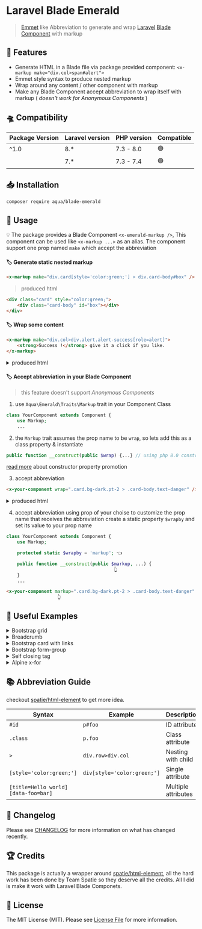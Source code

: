 # Laravel Blade Emerald
> [Emmet](http://emmet.io/) like Abbreviation to generate and wrap [Laravel](https://laravel.com/) [Blade Component](https://laravel.com/docs/master/blade#components) with markup

## 🌈 Features

- Generate HTML in a Blade file via package provided component: `<x-markup make="div.col>span#alert">`
- Emmet style syntax to produce nested markup
- Wrap around any content / other component with markup
- Make any Blade Component accept abbreviation to wrap itself with markup ( *doesn't work for Anonymous Components* )


## 🛸 Compatibility

| Package Version | Laravel version | PHP version | Compatible |
|-----------------|-----------------|-------------|------------|
|    ^1.0         |       8.*       |   7.3 - 8.0 |      🟢  |
|                 |       7.*       |   7.3 - 7.4 |      🟢  |

## 📥 Installation

```shell
composer require aqua/blade-emerald
```

## 📖 Usage

💡 The package provides a Blade Component `<x-emerald-markup />`, This component can be used like `<x-markup ...>` as an alias.
The component support one prop named `make` which accept the abbreviation

#### 🏷️ Generate static nested markup

```html
<x-markup make="div.card[style='color:green;'] > div.card-body#box" />
```
> produced html
```html
<div class="card" style="color:green;">
    <div class="card-body" id="box"></div>
</div>
```

#### 🏷️ Wrap some content
```html
<x-markup make="div.col>div.alert.alert-success[role=alert]">
    <strong>Success !</strong> give it a click if you like.
</x-markup>
```
<details>
<summary>produced html</summary>

```html
<div class="col">
    <div class="alert alert-success" role="alert">
        <strong>Success !</strong> give it a click if you like.
    </div>
</div>
```
</details>

#### 🏷️ Accept abbreviation in your Blade Component

> this feature doesn't support *Anonymous Components*

1.  use `Aqua\Emerald\Traits\Markup` trait in your Component Class
```php
class YourComponent extends Component {
    use Markup;
    ...
```
2.  the `Markup` trait assumes the prop name to be `wrap`, so lets add this as a class property & instantiate
```php
public function __construct(public $wrap) {...} // using php 8.0 constructor property promotion
```
[read more](https://php.watch/versions/8.0/constructor-property-promotion) about constructor property promotion

3.  accept abbreviation
```html
<x-your-component wrap=".card.bg-dark.pt-2 > .card-body.text-danger" />
```
<details>
<summary>produced html</summary>

```html
<div class="card bg-dark pt-2">
    <div class="card-body text-danger">
        <!-- actual content of your-component -->
        <p>Laravel... The PHP Framework for Web Artisans</p>
        <!-- actual content of your-component -->
    </div>
</div>
```
</details>

4.  accept abbreviation using prop of your choise
to customize the prop name that receives the abbreviation create a static property `$wrapby` and set its value to your prop name

```php
class YourComponent extends Component {
    use Markup;

    protected static $wrapby = 'markup'; 👈

    public function __construct(public $markup, ...) {
                                        👆
    }
    ...
```

```html
<x-your-component markup=".card.bg-dark.pt-2 > .card-body.text-danger" />
                   👆
```

## 🧰 Useful Examples
<details>
<summary>Bootstrap grid</summary>

```html
<x-markup make="div.container > div.row > div.col-md-6">
    <p>Hello world!</p>
</x-markup>
```
</details>

<details>
<summary>Breadcrumb</summary>

```html
<x-markup make="nav[aria-label=breadcrumb]>ol.breadcrumb">
    <li class="breadcrumb-item"><a href="#">Home</a></li>
    <li class="breadcrumb-item active" aria-current="page">Library</li>
</x-markup>
```
</details>

<details>
<summary>Bootstrap card with links</summary>

```html
<x-markup make="div.card.text-center">
    <x-markup make="div.card-header>ul.nav.nav-pills.card-header-pills">
        <x-markup make="li.nav-item>a.nav-link.active[href=#]">Active</x-markup>
        <x-markup make="li.nav-item>a.nav-link[href=#]">Link</x-markup>
        <x-markup make="li.nav-item>a.nav-link.disabled[href=# tabindex=-1 aria-disabled=true]">Disabled</x-markup>
    </x-markup>
    <div class="card-body">
        <p class="card-text">With supporting text below as a natural lead-in to additional content.</p>
    </div>
</x-markup>
```
</details>

<details>
<summary>Bootstrap form-group</summary>

```html
<x-markup make="div.form-group>div.mb-3">
    <label for="email" class="form-label">Email address</label>
    <input type="email" class="form-control" id="email" aria-describedby="emailHelp" />

    <x-markup make="div>div.#emailHelp.form-text>span.text-danger.validation-msg" />
</x-markup>
```
</details>

<details>
<summary>Self closing tag</summary>

```html
<x-markup make="img#profile[src=/avatar.jpg width=80]" />
```

</details>

<details>
<summary>Alpine x-for</summary>

```html
<ul x-data="{ colors: [{ id: 1, label: 'Green' }, ...] }">
    <x-markup make="template[x-for=color in colors] [:key=color.id] > li[x-text=color.label]" />
</ul>
```
> equivalent to
```html
<ul x-data="{ colors: ...}">
    <template x-for="color in colors" :key="color.id">
        <li x-text="color.label"></li>
    </template>
</ul>
```
</details>


## 📚 Abbreviation Guide
checkout [spatie/html-element](https://github.com/spatie/html-element#examples) to get more idea.

| Syntax | Example | Description |
|-----------------|-----------------|-----------------|
| `#id` | `p#foo` | ID attribute |
| `.class` | `p.foo` | Class attribute |
| `>` | `div.row>div.col` | Nesting with child |
| `[style='color:green;']` | `div[style='color:green;']` | Single attribute |
| `[title=Hello world][data-foo=bar]` |  | Multiple attributes |

## 📅 Changelog

Please see [CHANGELOG](CHANGELOG.md) for more information on what has changed recently.

## 🏆 Credits
This package is actually a wrapper around [spatie/html-element](https://github.com/spatie/html-element), all the hard work has been done by Team Spatie so they deserve all the credits. All I did is make it work with Laravel Blade Componets.

## 🎫 License

The MIT License (MIT). Please see [License File](LICENSE.md) for more information.